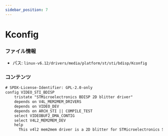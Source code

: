 ```yaml
---
sidebar_position: 7
---
```

# Kconfig

### ファイル情報

- パス: `linux-v6.12/drivers/media/platform/st/sti/bdisp/Kconfig`

### コンテンツ

```txt
# SPDX-License-Identifier: GPL-2.0-only
config VIDEO_STI_BDISP
	tristate "STMicroelectronics BDISP 2D blitter driver"
	depends on V4L_MEM2MEM_DRIVERS
	depends on VIDEO_DEV
	depends on ARCH_STI || COMPILE_TEST
	select VIDEOBUF2_DMA_CONTIG
	select V4L2_MEM2MEM_DEV
	help
	  This v4l2 mem2mem driver is a 2D blitter for STMicroelectronics SoC.

```
